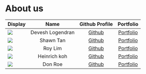 # About us

Display |       Name       |            Github Profile            | Portfolio 
--------|:----------------:|:------------------------------------:|:---------:
![](https://via.placeholder.com/100.png?text=Photo) | Devesh Logendran | [Github](https://github.com/deveshl) | [Portfolio](docs/team/johndoe.md)
![](https://via.placeholder.com/100.png?text=Photo) |    Shawn Tan     |    [Github](https://github.com/GitPancaked)     | [Portfolio](docs/team/johndoe.md)
![](https://via.placeholder.com/100.png?text=Photo) |     Roy Lim      | [Github](https://github.com/lcsroy) | [Portfolio](docs/team/johndoe.md)
![](https://via.placeholder.com/100.png?text=Photo) |   Heinrich koh   |    [Github](https://github.com/P0tatoChips)     | [Portfolio](docs/team/johndoe.md)
![](https://via.placeholder.com/100.png?text=Photo) |     Don Roe      |    [Github](https://github.com/)     | [Portfolio](docs/team/johndoe.md)